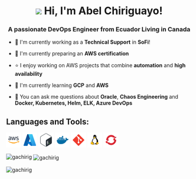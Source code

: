 <h1 align="center"><img src="https://raw.githubusercontent.com/iampavangandhi/iampavangandhi/master/gifs/Hi.gif" width="30px"> Hi, I'm Abel Chiriguayo!</h1>
<h3 align="center">A passionate DevOps Engineer from Ecuador Living in Canada</h3>

- 🏢 I'm currently working as a **Technical Support** in **SoFi**!
  
- 🌱 I'm currently preparing an **AWS certification**
  
- ⭐ I enjoy working on AWS projects that combine **automation** and **high availability**

- 🌱 I'm currently learning **GCP** and **AWS**
  
- 💬 You can ask me questions about **Oracle**, **Chaos Engineering** and **Docker, Kubernetes, Helm, ELK, Azure DevOps**

## Languages and Tools:
  <p align="left"> 
    <!--img src="img/ansible.svg" alt="ansible" width="40" height="40"/ Docker, Kubernetes, Helm, ELK, Azure DevOps -->
    <!--img src="img/terraform.svg" alt="terraform" width="40" height="40"/-->
    <img src="img/aws.png" alt="aws" width="40" height="40"/>
    <img src="img/azure.png" alt="azure" width="40" height="40"/> 
    <img src="img/bash.png" alt="bash" width="40" height="40"/> 
    <img src="img/docker.svg" alt="docker" width="40" height="40"/>
    <img src="img/git.png" alt="git" width="40" height="40"/> </a> 
    <!--img src="img/Kubernetes.png" alt="Kubernetes" width="40" height="40"/-->
    <img src="img/linux.png" alt="linux" width="40" height="40"/>
    <img src="img/OC.png" alt="nginx" width="40" height="40"/></p>



<p><img align="left" src="https://github-readme-stats.vercel.app/api/top-langs?username=gachirig&show_icons=true&locale=en&layout=compact" alt="gachirig" /></p>

<p>&nbsp;<img align="center" src="https://github-readme-stats.vercel.app/api?username=gachirig&show_icons=true&locale=en" alt="gachirig" /></p>

<p><img align="center" src="https://github-readme-streak-stats.herokuapp.com/?user=gachirig&" alt="gachirig" /></p>


<!--
**gachirig/gachirig** is a ✨ _special_ ✨ repository because its `README.md` (this file) appears on your GitHub profile.

Here are some ideas to get you started:

- 🔭 I’m currently working on ...
- 🌱 I’m currently learning ...
- 👯 I’m looking to collaborate on ...
- 🤔 I’m looking for help with ...
- 💬 Ask me about ...
- 📫 How to reach me: ...
- 😄 Pronouns: ...
- ⚡ Fun fact: ...
-->

